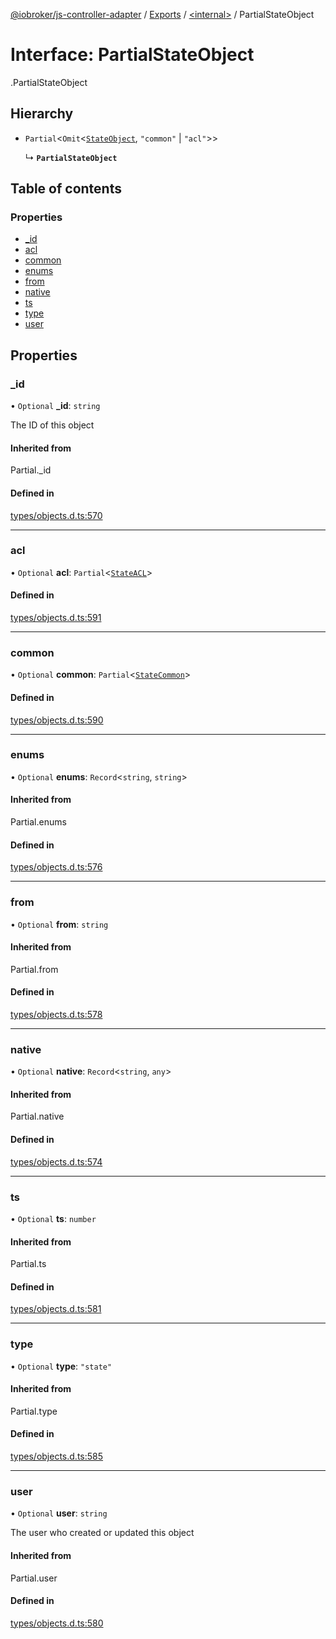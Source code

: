 [@iobroker/js-controller-adapter](../README.md) / [Exports](../modules.md) / [<internal\>](../modules/internal_.md) / PartialStateObject

# Interface: PartialStateObject

[<internal>](../modules/internal_.md).PartialStateObject

## Hierarchy

- `Partial`<`Omit`<[`StateObject`](internal_.StateObject.md), ``"common"`` \| ``"acl"``\>\>

  ↳ **`PartialStateObject`**

## Table of contents

### Properties

- [\_id](internal_.PartialStateObject.md#_id)
- [acl](internal_.PartialStateObject.md#acl)
- [common](internal_.PartialStateObject.md#common)
- [enums](internal_.PartialStateObject.md#enums)
- [from](internal_.PartialStateObject.md#from)
- [native](internal_.PartialStateObject.md#native)
- [ts](internal_.PartialStateObject.md#ts)
- [type](internal_.PartialStateObject.md#type)
- [user](internal_.PartialStateObject.md#user)

## Properties

### \_id

• `Optional` **\_id**: `string`

The ID of this object

#### Inherited from

Partial.\_id

#### Defined in

[types/objects.d.ts:570](https://github.com/ioBroker/ioBroker.js-controller/blob/57263052/packages/types/objects.d.ts#L570)

___

### acl

• `Optional` **acl**: `Partial`<[`StateACL`](internal_.StateACL.md)\>

#### Defined in

[types/objects.d.ts:591](https://github.com/ioBroker/ioBroker.js-controller/blob/57263052/packages/types/objects.d.ts#L591)

___

### common

• `Optional` **common**: `Partial`<[`StateCommon`](internal_.StateCommon.md)\>

#### Defined in

[types/objects.d.ts:590](https://github.com/ioBroker/ioBroker.js-controller/blob/57263052/packages/types/objects.d.ts#L590)

___

### enums

• `Optional` **enums**: `Record`<`string`, `string`\>

#### Inherited from

Partial.enums

#### Defined in

[types/objects.d.ts:576](https://github.com/ioBroker/ioBroker.js-controller/blob/57263052/packages/types/objects.d.ts#L576)

___

### from

• `Optional` **from**: `string`

#### Inherited from

Partial.from

#### Defined in

[types/objects.d.ts:578](https://github.com/ioBroker/ioBroker.js-controller/blob/57263052/packages/types/objects.d.ts#L578)

___

### native

• `Optional` **native**: `Record`<`string`, `any`\>

#### Inherited from

Partial.native

#### Defined in

[types/objects.d.ts:574](https://github.com/ioBroker/ioBroker.js-controller/blob/57263052/packages/types/objects.d.ts#L574)

___

### ts

• `Optional` **ts**: `number`

#### Inherited from

Partial.ts

#### Defined in

[types/objects.d.ts:581](https://github.com/ioBroker/ioBroker.js-controller/blob/57263052/packages/types/objects.d.ts#L581)

___

### type

• `Optional` **type**: ``"state"``

#### Inherited from

Partial.type

#### Defined in

[types/objects.d.ts:585](https://github.com/ioBroker/ioBroker.js-controller/blob/57263052/packages/types/objects.d.ts#L585)

___

### user

• `Optional` **user**: `string`

The user who created or updated this object

#### Inherited from

Partial.user

#### Defined in

[types/objects.d.ts:580](https://github.com/ioBroker/ioBroker.js-controller/blob/57263052/packages/types/objects.d.ts#L580)

